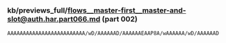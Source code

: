 ### kb/previews_full/flows__master-first__master-and-slot@auth.har.part066.md (part 002)

```md
AAAAAAAAAAAAAAAAAAAAAAAAA/wD/AAAAAAD/AAAAAAEAAP8A/wAAAAAA/wD/AAAAAAD
```

```
